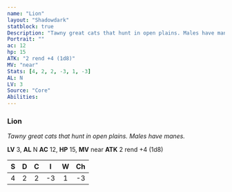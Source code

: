 ```yaml
---
name: "Lion"
layout: "Shadowdark"
statblock: true
Description: "Tawny great cats that hunt in open plains. Males have manes."
Portrait: ""
ac: 12
hp: 15
ATK: "2 rend +4 (1d8)"
MV: "near"
Stats: [4, 2, 2, -3, 1, -3]
AL: N
LV: 3
Source: "Core"
Abilities:
---
```


### Lion

_Tawny great cats that hunt in open plains. Males have manes._

**LV** 3, **AL** N
**AC** 12, **HP** 15, **MV** near
**ATK** 2 rend +4 (1d8)

|  S  |  D  |  C  |  I  |  W  |  Ch  |
|:---:|:---:|:---:|:---:|:---:|:----:|
| 4 | 2 | 2 | -3 | 1 | -3 |

